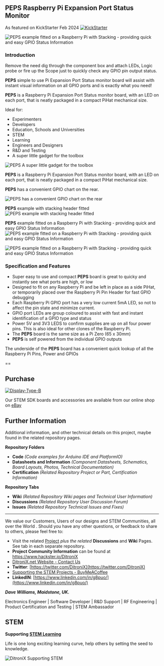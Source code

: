 ## PEPS Raspberry Pi Expansion Port Status Monitor

As featured on KickStarter Feb 2024
[![KickStarter](https://github.com/DitroniX/DitroniX/blob/main/Files/KickStarter-SupportUs.png 'KickStarter')](https://www.kickstarter.com/profile/ditronix/created)

![PEPS example fitted on a Raspberry Pi with Stacking - providing quick and easy GPIO Status Information](https://github.com/DitroniX/PEPS-Raspberry-Pi-Expansion-Port-Status/blob/main/Datasheets%20and%20Information/PEPS%20Stacked%20on%20IPEM%20PiHat.jpg)

### Introduction

Remove the need dig through the component box and attach LEDs, Logic probe or fire up the Scope just to quickly check any GPIO pin output status.

**PEPS** simple to use Pi Expansion Port Status monitor board will assist with instant visual information on all GPIO ports and is exactly what you need!

**PEPS** is a Raspberry Pi Expansion Port Status monitor board, with an LED on each port, that is neatly packaged in a compact PiHat mechanical size.

Ideal for:

 - Experimenters 
 - Developers 
 - Education, Schools and Universities 
 - STEM
 - Learning 
 - Engineers and Designers 
 - R&D and Testing 
 - A super little gadget for the toolbox

![PEPS A super little gadget for the toolbox](https://github.com/DitroniX/PEPS-Raspberry-Pi-Expansion-Port-Status/blob/main/Datasheets%20and%20Information/PEPS%20Raspberry%20Pi%20Expansion%20Port%20Status%20Board.jpg)

**PEPS** is a Raspberry Pi Expansion Port Status monitor board, with an LED on each port, that is neatly packaged in a compact PiHat mechanical size.

**PEPS** has a convenient GPIO chart on the rear.

![PEPS has a convenient GPIO chart on the rear](https://github.com/DitroniX/PEPS-Raspberry-Pi-Expansion-Port-Status/blob/main/Datasheets%20and%20Information/PEPS%20-%20Raspberry%20Pi%20Expansion%20Port%20Status%20GPIO%20Monitor.jpg)

**PEPS** example with stacking header fitted
![PEPS example with stacking header fitted](https://github.com/DitroniX/PEPS-Raspberry-Pi-Expansion-Port-Status/blob/main/Datasheets%20and%20Information/PEPS%20Raspberry%20Pi%20Expansion%20Port%20Status%20with%20Headers.jpg)

**PEPS** example fitted on a Raspberry Pi with Stacking - providing quick and easy GPIO Status Information
![PEPS example fitted on a Raspberry Pi with Stacking - providing quick and easy GPIO Status Information](https://github.com/DitroniX/PEPS-Raspberry-Pi-Expansion-Port-Status/blob/main/Datasheets%20and%20Information/PEPS%20Stacked%20on%20IPEM%20PiHat.jpg)

![PEPS example fitted on a Raspberry Pi with Stacking - providing quick and easy GPIO Status Information](https://github.com/DitroniX/PEPS-Raspberry-Pi-Expansion-Port-Status/blob/main/Datasheets%20and%20Information/PEPS%20on%20a%20Raspberry%20Pi.jpg)

### Specification and Features

-   Super easy to use and compact **PEPS** board is great to quicky and instantly see what ports are high, or low
-   Designed to fit on any Raspberry Pi and be left in place as a side PiHat, or temporarily placed over the Raspberry Pi Pin Header for fast GPIO debugging
-   Each Raspberry Pi GPIO port has a very low current 5mA LED, so not to affect the pin state and minimize current.
-   GPIO port LEDs are group coloured to assist with fast and instant identification of a GPIO type and status
-   Power 5V and 3V3 LEDS to confirm supplies are up on all four power pins. This is also ideal for other clones of the Raspberry Pi.
-   The **PEPS** board is the same size as a Pi Zero (65 x 30mm)
-   **PEPS** is self powered from the individual GPIO outputs

The underside of the **PEPS** board has a convenient quick lookup of all the Raspberry Pi Pins, Power and GPIOs

==

## **Purchase**
[![Display-Type-B](https://raw.githubusercontent.com/DitroniX/DitroniX/main/Files/DitroniX.net%20STEM%20IoT%20eBay.jpg?raw=true)](https://www.ebay.co.uk/usr/ditronixuk)

Our STEM SDK boards and accessories are available from our online shop on [eBay](https://www.ebay.co.uk/usr/ditronixuk) 
## **Further Information**

Additional information, and other technical details on this project, maybe found in the related repository pages.

**Repository Folders**

 - **Code** *(Code examples for Arduino  IDE and PlatformIO)*
 -  **Datasheets and Information** *(Component Datasheets, Schematics, Board Layouts, Photos, Technical Documentation)*
 - **Certification** *(Related Repository Project or Part, Certification Information)*

**Repository Tabs**

 - **Wiki** *(Related Repository Wiki pages and Technical User Information)*
 - **Discussions** *(Related Repository User Discussion Forum)*
 - **Issues** *(Related Repository Technical Issues and Fixes)*

***

We value our Customers, Users of our designs and STEM Communities, all over the World . Should you have any other questions, or feedback to share to others, please feel free to:

* Visit the related [Project](https://github.com/DitroniX?tab=repositories) *plus the related* **Discussions** and **Wiki** Pages.  See tab in each separate repository.
* **Project Community Information** can be found at https://www.hackster.io/DitroniX
* [DitroniX.net Website - Contact Us](https://ditronix.net/contact/)
* **Twitter**: [https://twitter.com/DitroniX](https://twitter.com/DitroniX)
* [Supporting the STEM Projects - BuyMeACoffee](https://www.buymeacoffee.com/DitroniX)
*  **LinkedIN**: [https://www.linkedin.com/in/g8puo/](https://www.linkedin.com/in/g8puo/)

***Dave Williams, Maidstone, UK.***

Electronics Engineer | Software Developer | R&D Support | RF Engineering | Product Certification and Testing | STEM Ambassador

## STEM

**Supporting [STEM Learning](https://www.stem.org.uk/)**

Life is one long exciting learning curve, help others by setting the seed to knowledge.

![DitroniX Supporting STEM](https://hackster.imgix.net/uploads/attachments/1606838/stem_ambassador_-_100_volunteer_badge_edxfxlrfbc1_bjdqharfoe1_xbqi2KUcri.png?auto=compress%2Cformat&w=540&fit=max)
